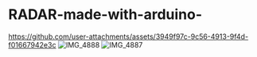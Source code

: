 # RADAR-made-with-arduino-

https://github.com/user-attachments/assets/3949f97c-9c56-4913-9f4d-f01667942e3c
![IMG_4888](https://github.com/user-attachments/assets/6c28112d-3d2b-4a49-a190-5062648ae7d7)
![IMG_4887](https://github.com/user-attachments/assets/f9f9e44a-6a78-4ef8-a6ee-f7067589009b)
